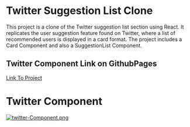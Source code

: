 # Twitter Suggestion List Clone

This project is a clone of the Twitter suggestion list section using React. It replicates the user suggestion feature found on Twitter, where a list of recommended users is displayed in a card format. The project includes a Card Component and also a SuggestionList Component.

## Twitter Component Link on GithubPages
[Link To Project](https://keven-bardales.github.io/twitterFollowCard_REACT/)

# Twitter Component

[![twitter-Component.png](https://i.postimg.cc/h47kn21g/twitter-Component.png)](https://postimg.cc/F1NWgg6n)


